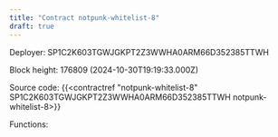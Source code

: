 ```yaml
---
title: "Contract notpunk-whitelist-8"
draft: true
---
```

Deployer: SP1C2K603TGWJGKPT2Z3WWHA0ARM66D352385TTWH


 



Block height: 176809 (2024-10-30T19:19:33.000Z)

Source code: {{<contractref "notpunk-whitelist-8" SP1C2K603TGWJGKPT2Z3WWHA0ARM66D352385TTWH notpunk-whitelist-8>}}

Functions:


